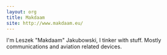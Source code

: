 ```yaml
---
layout: org
title: Makdaam
site: http://www.makdaam.eu/
---
```

I'm Leszek "Makdaam" Jakubowski, I tinker with stuff.
Mostly communications and aviation related devices.



